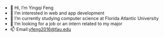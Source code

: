 - 👋 Hi, I’m Yingqi Feng
- 👀 I’m interested in web and app development
- 🌱 I’m currently studying computer science at Florida Atlantic University
- 💞️ I’m looking for a job or an intern related to my major
- 📫 Email:yfeng2016@fau.edu 

<!---
yfeng77/yfeng77 is a ✨ special ✨ repository because its `README.md` (this file) appears on your GitHub profile.
You can click the Preview link to take a look at your changes.
--->
